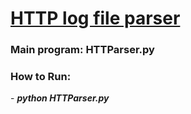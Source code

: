 <h1><u> HTTP log file parser </u></h1>

<h3>Main program: HTTParser.py</h3>

<h3>How to Run:</h3> 
- <b><i>python HTTParser.py</i></b>
